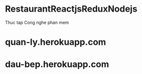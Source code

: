 # RestaurantReactjsReduxNodejs
Thuc tap Cong nghe phan mem

# quan-ly.herokuapp.com

# dau-bep.herokuapp.com
